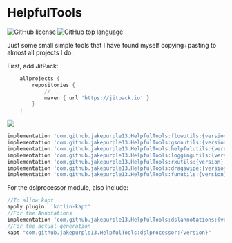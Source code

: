 # HelpfulTools

![GitHub license](https://img.shields.io/github/license/jakepurple13/HelpfulTools?style=for-the-badge)
![GitHub top language](https://img.shields.io/github/languages/top/jakepurple13/helpfultools?style=for-the-badge)

Just some small simple tools that I have found myself copying+pasting to almost all projects I do.

First, add JitPack:
```groovy
	allprojects {
		repositories {
			//...
			maven { url 'https://jitpack.io' }
		}
	}
```

[![](https://jitpack.io/v/jakepurple13/HelpfulTools.svg?style=flat-square)](https://jitpack.io/#jakepurple13/HelpfulTools)
```groovy
implementation 'com.github.jakepurple13.HelpfulTools:flowutils:{version}'
implementation 'com.github.jakepurple13.HelpfulTools:gsonutils:{version}'
implementation 'com.github.jakepurple13.HelpfulTools:helpfulutils:{version}'
implementation 'com.github.jakepurple13.HelpfulTools:loggingutils:{version}'
implementation 'com.github.jakepurple13.HelpfulTools:rxutils:{version}'
implementation 'com.github.jakepurple13.HelpfulTools:dragswipe:{version}'
implementation 'com.github.jakepurple13.HelpfulTools:funutils:{version}'
```

For the dslprocessor module, also include:
```groovy
//To allow kapt
apply plugin: 'kotlin-kapt'
//For the Annotations
implementation 'com.github.jakepurple13.HelpfulTools:dslannotations:{version}'
//For the actual generation
kapt "com.github.jakepurple13.HelpfulTools:dslprocessor:{version}"
```
